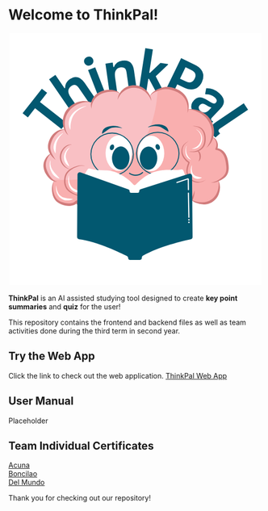 # Welcome to ThinkPal!

<p align="center"><img src="ThinkPal Logo.png" alt="Logo" width="500"/></p>
<b>ThinkPal</b> is an AI assisted studying tool designed to create <b>key point summaries</b> and <b>quiz</b> for the user!

This repository contains the frontend and backend files as well as team activities done during the third term in second year.

## Try the Web App
Click the link to check out the web application.
<a href="https://app-dev-project-frontend.onrender.com">ThinkPal Web App</a>

## User Manual
Placeholder

## Team Individual Certificates
[Acuna](Team%COG%Individual%Certificates/Acuna%Certificates)<br>
[Boncilao](Team%COG%Individual%Certificates/Boncilao%Certificates)<br>
[Del Mundo](Team%COG%Individual%Certificates/Del%Mundo%Certificates)

Thank you for checking out our repository!
